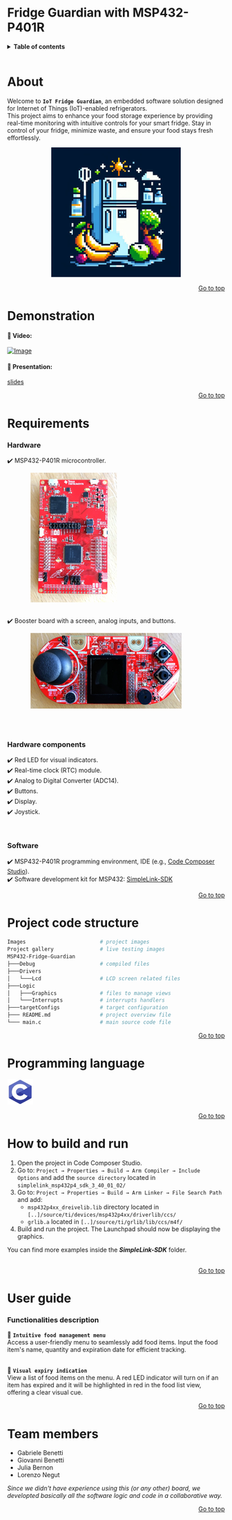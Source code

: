 # Fridge Guardian with MSP432-P401R

<details>
<summary><b>Table of contents</b></summary>

1. [About](#about)
2. [Demonstration](#demonstration)
3. [Requirements](#requirements)
4. [Project structure](#project-code-structure)
5. [Programming language](#programming-language)
6. [How to build and run](#how-to-build-and-run)
7. [User guide](#user-guide)
8. [Team members](#team-members)

</details>
<br>



# About

Welcome to **`IoT Fridge Guardian`**, an embedded software solution designed for Internet of Things (IoT)-enabled refrigerators.  
This project aims to enhance your food storage experience by providing real-time monitoring with intuitive controls for your smart fridge.
Stay in control of your fridge, minimize waste, and ensure your food stays fresh effortlessly.

<div align="center">
  <a> <img src="/Images/fridgeLogo.jpg" width="300" height="300"> </a>
</div>

<div align="right">

[Go to top](#fridge-guardian-with-msp432-p401r)

</div>



# Demonstration

#### :movie_camera: Video:

<a href="http://www.youtube.com/watch?v=1fKpxXr2Xhc">
    <img src="https://img.youtube.com/vi/1fKpxXr2Xhc/0.jpg" alt="Image" width="150" height="90">
</a>
<br>

#### :paperclip: Presentation:  
[slides](https://github.com/loreneg/food-expiration-proj/blob/main/presentation.pdf)
<br>

<div align="right">
    
[Go to top](#fridge-guardian-with-msp432-p401r)

</div>



# Requirements

### **Hardware**

  :heavy_check_mark: MSP432-P401R microcontroller.  
  <pre style="margin-left: 20px;">
    <img src="/Images/MSP432.jpg" width="200" height="300">
  </pre>
  :heavy_check_mark: Booster board with a screen, analog inputs, and buttons.  
  <pre style="margin-left: 20px;">
    <img src="/Images/BoosterPack.jpeg" width="350" height="175">
  </pre>

<br>

### Hardware components

  :heavy_check_mark: Red LED for visual indicators.  
  :heavy_check_mark: Real-time clock (RTC) module.  
  :heavy_check_mark: Analog to Digital Converter (ADC14).  
  :heavy_check_mark: Buttons.  
  :heavy_check_mark: Display.  
  :heavy_check_mark: Joystick.  

<br>

### **Software**

  :heavy_check_mark: MSP432-P401R programming environment, IDE (e.g., [Code Composer Studio](https://www.ti.com/tool/CCSTUDIO)).  
  :heavy_check_mark: Software development kit for MSP432: [SimpleLink-SDK](https://www.ti.com/tool/download/SIMPLELINK-MSP432-SDK/3.40.01.02)  

<div align="right">
    
[Go to top](#fridge-guardian-with-msp432-p401r)

</div>



# Project code structure

```bash
Images                        # project images
Project gallery               # live testing images
MSP432-Fridge-Guardian
├───Debug                     # compiled files
├───Drivers
│   └───Lcd                   # LCD screen related files
├───Logic
│   ├───Graphics              # files to manage views
│   └───Interrupts            # interrupts handlers
├───targetConfigs             # target configuration
├─── README.md                # project overview file
└─── main.c                   # main source code file
```

<div align="right">

[Go to top](#fridge-guardian-with-msp432-p401r)

</div>



# Programming language

<a><img src="/Images/C-logo.jpg" width="60" height="60"></a>

<div align="right">
    
[Go to top](#fridge-guardian-with-msp432-p401r)

</div>



# How to build and run

1. Open the project in Code Composer Studio.  
3. Go to: ```Project → Properties → Build → Arm Compiler → Include Options``` and add the ```source directory``` located in ```simplelink_msp432p4_sdk_3_40_01_02/```  
4. Go to: ```Project → Properties → Build → Arm Linker → File Search Path``` and add:
   + ```msp432p4xx_dreivelib.lib``` directory located in ```[..]/source/ti/devices/msp432p4xx/driverlib/ccs/```
   + ```grlib.a``` located in ```[..]/source/ti/grlib/lib/ccs/m4f/```  
6. Build and run the project. The Launchpad should now be displaying the graphics.  

You can find more examples inside the ***SimpleLink-SDK*** folder.  
<br>

<div align="right">
    
[Go to top](#fridge-guardian-with-msp432-p401r)

</div>



# User guide

### Functionalities description

:meat_on_bone: **`Intuitive food management menu`**  
Access a user-friendly menu to seamlessly add food items. Input the food item's name, quantity and expiration date for efficient tracking.
<br><br>

:red_circle: **`Visual expiry indication`**  
View a list of food items on the menu. A red LED indicator will turn on if an item has expired and it will be highlighted in red in the food list view, offering a clear visual cue.
<br>

<div align="right">
    
[Go to top](#fridge-guardian-with-msp432-p401r)

</div>



# Team members

- Gabriele Benetti  
- Giovanni Benetti  
- Julia Bernon  
- Lorenzo Negut  

*Since we didn't have experience using this (or any other) board, we developted basically all the software logic and code in a collaborative way.*  

<div align="right">

[Go to top](#fridge-guardian-with-msp432-p401r)

</div>
